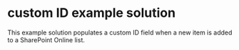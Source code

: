 # custom ID example solution
This example solution populates a custom ID field when a new item is added to a SharePoint Online list.
